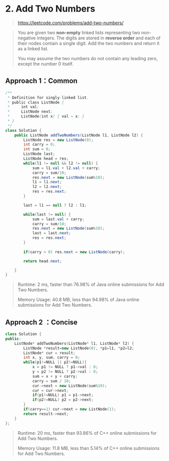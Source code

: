 # 2. Add Two Numbers

> https://leetcode.com/problems/add-two-numbers/

> You are given two **non-empty** linked lists representing two non-negative integers. The digits are stored in **reverse order** and each of their nodes contain a single digit. Add the two numbers and return it as a linked list.
>
> You may assume the two numbers do not contain any leading zero, except the number 0 itself.

## Approach 1：Common

```java
/**
 * Definition for singly-linked list.
 * public class ListNode {
 *     int val;
 *     ListNode next;
 *     ListNode(int x) { val = x; }
 * }
 */
class Solution {
    public ListNode addTwoNumbers(ListNode l1, ListNode l2) {
        ListNode res = new ListNode(0);
        int carry = 0;
        int sum = 0;
        ListNode last;
        ListNode head = res;
        while(l1 != null && l2 != null) {
            sum = l1.val + l2.val + carry;
            carry = sum/10;
            res.next = new ListNode(sum%10);
            l1 = l1.next;
            l2 = l2.next;
            res = res.next;
        }

        last = l1 == null ? l2 : l1;

        while(last != null) {
            sum = last.val + carry;
            carry = sum/10;
            res.next = new ListNode(sum%10);
            last = last.next;
            res = res.next;
        }
        
        if(carry > 0) res.next = new ListNode(carry);

        return head.next;

    }
}
```

> Runtime: 2 ms, faster than 76.98% of Java online submissions for Add Two Numbers.
>
> Memory Usage: 40.8 MB, less than 94.98% of Java online submissions for Add Two Numbers.

## Approach 2 ：Concise

```cpp
class Solution {
public:
    ListNode* addTwoNumbers(ListNode* l1, ListNode* l2) {
        ListNode *result=new ListNode(0), *p1=l1, *p2=l2; 
        ListNode* cur = result; 
        int x, y, sum, carry = 0;
        while(p1!=NULL || p2!=NULL){
            x = p1 != NULL ? p1->val : 0;
            y = p2 != NULL ? p2->val : 0;
            sum = x + y + carry;
            carry = sum / 10;
            cur->next = new ListNode(sum%10);
            cur = cur->next;
            if(p1!=NULL) p1 = p1->next;
            if(p2!=NULL) p2 = p2->next;
        }
        if(carry==1) cur->next = new ListNode(1);
        return result->next;
    }
};
```

> Runtime: 20 ms, faster than 93.86% of C++ online submissions for Add Two Numbers.
>
> Memory Usage: 11.8 MB, less than 5.14% of C++ online submissions for Add Two Numbers.